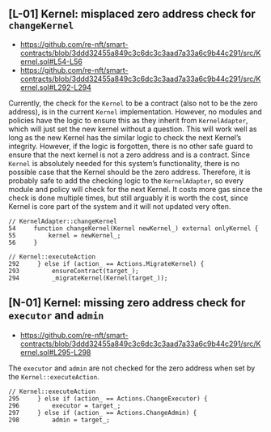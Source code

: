 ## [L-01] Kernel: misplaced zero address check for `changeKernel`

* https://github.com/re-nft/smart-contracts/blob/3ddd32455a849c3c6dc3c3aad7a33a6c9b44c291/src/Kernel.sol#L54-L56
* https://github.com/re-nft/smart-contracts/blob/3ddd32455a849c3c6dc3c3aad7a33a6c9b44c291/src/Kernel.sol#L292-L294

Currently, the check for the `Kernel` to be a contract (also not to be the zero address), is in the current `Kernel` implementation. However, no modules and policies have the logic to ensure this as they inherit from `KernelAdapter`, which will just set the new kernel without a question. This will work well as long as the new Kernel has the similar logic to check the next Kernel’s integrity. However, if the logic is forgotten, there is no other safe guard to ensure that the next kernel is not a zero address and is a contract.
Since `Kernel` is absolutely needed for this system’s functionality, there is no possible case that the Kernel should be the zero address. Therefore, it is probably safe to add the checking logic to the `KernelAdapter`, so every module and policy will check for the next Kernel. It costs more gas since the check is done multiple times, but still arguably it is worth the cost, since Kernel is core part of the system and it will not updated very often.

```solidity
// KernelAdapter::changeKernel
54     function changeKernel(Kernel newKernel_) external onlyKernel {
55         kernel = newKernel_;
56     }

// Kernel::executeAction
292     } else if (action_ == Actions.MigrateKernel) {
293         ensureContract(target_);
294         _migrateKernel(Kernel(target_));
```

## [N-01] Kernel: missing zero address check for `executor` and `admin`

* https://github.com/re-nft/smart-contracts/blob/3ddd32455a849c3c6dc3c3aad7a33a6c9b44c291/src/Kernel.sol#L295-L298

The `executor` and `admin` are not checked for the zero address when set by the `Kernel::executeAction`.

```solidity
// Kernel::executeAction
295     } else if (action_ == Actions.ChangeExecutor) {
296         executor = target_;
297     } else if (action_ == Actions.ChangeAdmin) {
298         admin = target_;